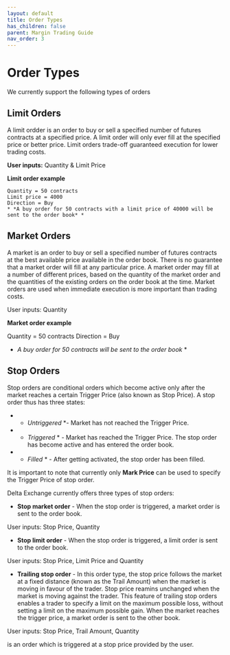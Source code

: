 ```yaml
---
layout: default
title: Order Types
has_children: false
parent: Margin Trading Guide
nav_order: 3
---
```


# Order Types

We currently support the following types of orders

## Limit Orders
A limit ordder is an order to buy or sell a specified number of futures contracts at a specified price. A limit order will only ever fill at the specified price or better price. Limit orders trade-off guaranteed execution for lower trading costs. 

 **User inputs:** Quantity & Limit Price

 **Limit order example**
 
 ```
 Quantity = 50 contracts
 Limit price = 4000
 Direction = Buy
 * *A buy order for 50 contracts with a limit price of 40000 will be sent to the order book* *
 ```
    
## Market Orders
A market is an order to buy or sell a specified number of futures contracts at the best available price available in the order book. There is no guarantee that a market order will fill at any particular price. A market order may fill at a number of different prices, based on the quantity of the market order and the quantities of the existing orders on the order book at the time. Market orders are used when immediate execution is more important than trading costs. 

User inputs: Quantity

**Market order example**

Quantity = 50 contracts
Direction = Buy
 * *A buy order for 50 contracts will be sent to the order book* *

## Stop Orders

Stop orders are conditional orders which become active only after the market reaches a certain Trigger Price (also known as Stop Price). A stop order thus has three states:
- * *Untriggered* *- Market has not reached the Trigger Price. 
-  * *Triggered* * - Market has reached the Trigger Price. The stop order has become active and has entered the order book.
- * *Filled* * - After getting activated, the stop order has been filled.

It is important to note that currently only **Mark Price** can be used to specify the Trigger Price of stop order.

Delta Exchange currently offers three types of stop orders:

- **Stop market order** - When the stop order is triggered, a market order is sent to the order book.

User inputs: Stop Price, Quantity

- **Stop limit order** - When the stop order is triggered, a limit order is sent to the order book. 

User inputs: Stop Price, Limit Price and Quantity

- **Trailing stop order** - In this order type, the stop price follows the market at a fixed distance (known as the Trail Amount) when the market is moving in favour of the trader. Stop price reamins unchanged when the market is moving against the trader. This feature of trailing stop orders enables a trader to specify a limit on the maximum possible loss, without setting a limit on the maximum possible gain. When the market reaches the trigger price, a market order is sent to the other book.

User inputs: Stop Price, Trail Amount, Quantity




is an order which is triggered at a stop price provided by the user.